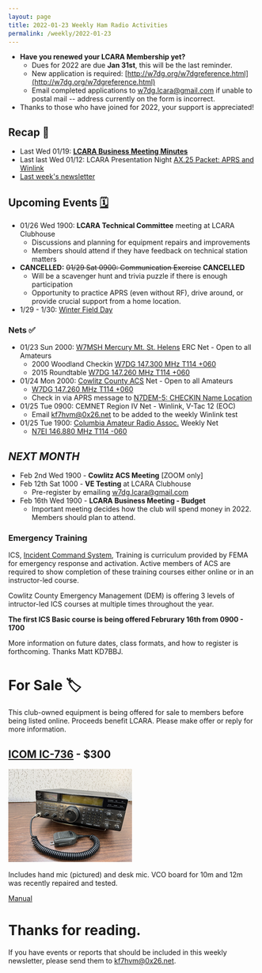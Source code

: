 ```yaml
---
layout: page
title: 2022-01-23 Weekly Ham Radio Activities
permalink: /weekly/2022-01-23
---
```


* **Have you renewed your LCARA Membership yet?**
  * Dues for 2022 are due **Jan 31st**, this will be the last reminder.
  * New application is required: [http://w7dg.org/w7dgreference.html](http://w7dg.org/w7dgreference.html)
  * Email completed applications to [w7dg.lcara@gmail.com](mailto:w7dg.lcara@gmail.com) if unable to postal mail -- address currently on the form is incorrect.
* Thanks to those who have joined for 2022, your support is appreciated!

## Recap 🔁

- Last Wed 01/19: [**LCARA Business Meeting
  Minutes**](https://w7dg-lcara.github.io/static/minutes/2022/business/2022_01_19_LCARA_Business_Meeting_latest.pdf)
- Last last Wed 01/12: LCARA Presentation Night [AX.25 Packet: APRS and Winlink](https://www.youtube.com/watch?v=AonilN0h2xA)
- [Last week's newsletter](/weekly/2022-01-16)

## Upcoming Events [🗓](/calendar)

- 01/26 Wed 1900: **LCARA Technical Committee** meeting at LCARA Clubhouse
  - Discussions and planning for equipment repairs and improvements
  - Members should attend if they have feedback on technical station matters
- **CANCELLED:** <del>01/29 Sat 0900: Communication Exercise</del> **CANCELLED**
  - Will be a scavenger hunt and trivia puzzle if there is enough participation
  - Opportunity to practice APRS (even without RF), drive around, or
    provide crucial support from a home location.
- 1/29 - 1/30: [Winter Field Day](https://www.winterfieldday.com/)

### Nets ✅

- 01/23 Sun 2000: [W7MSH Mercury Mt. St. Helens](https://www.w7msh.org) ERC Net - Open to all Amateurs
  - 2000 Woodland Checkin [W7DG 147.300 MHz T114 +060](https://www.repeaterbook.com/repeaters/details.php?state_id=53&ID=412)
  - 2015 Roundtable [W7DG 147.260 MHz T114 +060](https://www.repeaterbook.com/repeaters/details.php?ID=408&state_id=53)
- 01/24 Mon 2000: [Cowlitz County ACS](http://cowlitzradio.org/) Net - Open to all Amateurs
  - [W7DG 147.260 MHz T114 +060](https://www.repeaterbook.com/repeaters/details.php?ID=408&state_id=53)
  - Check in via APRS message to [N7DEM-5: CHECKIN Name Location](https://aprs.fi/?c=message&call=N7DEM-5)
- 01/25 Tue 0900: CEMNET Region IV Net - Winlink, V-Tac 12 (EOC)
  - Email [kf7hvm@0x26.net](mailto:kf7hvm@0x26.net) to be added to the weekly
    Winlink test
- 01/25 Tue 1900: [Columbia Amateur Radio Assoc.](http://www.n7ei.org/) Weekly Net
  - [N7EI 146.880 MHz T114 -060](https://www.repeaterbook.com/repeaters/details.php?ID=142&state_id=41)

## _NEXT MONTH_

- Feb 2nd Wed 1900 - **Cowlitz ACS Meeting** [ZOOM only]
- Feb 12th Sat 1000 - **VE Testing** at LCARA Clubhouse
  - Pre-register by emailing [w7dg.lcara@gmail.com](mailto:w7dg.lcara@gmail.com)
- Feb 16th Wed 1900 - **LCARA Business Meeting - Budget**
  - Important meeting decides how the club will spend money in 2022. Members
    should plan to attend.

### Emergency Training

ICS, [Incident Command
System](https://training.fema.gov/emiweb/is/icsresource/trainingmaterials/),
Training is curriculum provided by FEMA for emergency response
and activation. Active members of ACS are required to show completion of
these training courses either online or in an instructor-led course.

Cowlitz County Emergency Management (DEM) is offering 3 levels of
intructor-led ICS courses at multiple times throughout the year.

**The first ICS Basic course is being offered Februrary 16th from 0900 - 1700**

More information on future dates, class formats, and how to register is
forthcoming. Thanks Matt KD7BBJ.

# For Sale 🏷

This club-owned equipment is being offered for sale to members before
being listed online. Proceeds benefit LCARA. Please make offer or reply for
more information.

## [ICOM IC-736](https://www.universal-radio.com/catalog/hamhf/736.html) - $300

[<img src="/images/weekly/for_sale_icom_ic-736_tn.png">](/images/weekly/for_sale_icom_ic-736.jpg)

Includes hand mic (pictured) and desk mic. VCO board for 10m and 12m was
recently repaired and tested.

[Manual](https://www.icomjapan.com/uploads/support/manual/IC-736_738.pdf)

# Thanks for reading. 

If you have events or reports that should be included in this weekly
newsletter, please send them to [kf7hvm@0x26.net](mailto:kf7hvm@0x26.net).
